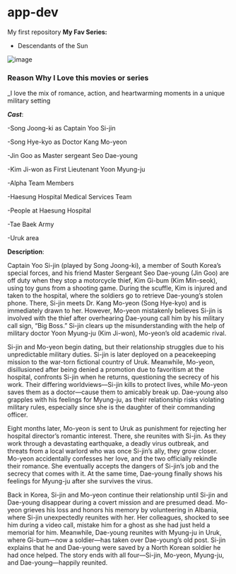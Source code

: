 # app-dev
My first repository
**My Fav Series:**
- Descendants of the Sun
  
![image](https://github.com/user-attachments/assets/660b800b-6d0b-4507-9890-c2273401627b)


### Reason Why I Love this movies or series
_I love the mix of romance, action, and heartwarming moments in a unique military setting

***Cast***:

-Song Joong-ki as Captain Yoo Si-jin 

-Song Hye-kyo as Doctor Kang Mo-yeon 

-Jin Goo as Master sergeant Seo Dae-young

-Kim Ji-won as First Lieutenant Yoon Myung-ju

-Alpha Team Members

-Haesung Hospital Medical Services Team

-People at Haesung Hospital

-Tae Baek Army

-Uruk area

****Description****:

Captain Yoo Si-jin (played by Song Joong-ki), a member of South Korea’s special forces, and his friend Master Sergeant Seo Dae-young (Jin Goo) are off duty when they stop a motorcycle thief, Kim Gi-bum (Kim Min-seok), using toy guns from a shooting game. During the scuffle, Kim is injured and taken to the hospital, where the soldiers go to retrieve Dae-young’s stolen phone. There, Si-jin meets Dr. Kang Mo-yeon (Song Hye-kyo) and is immediately drawn to her. However, Mo-yeon mistakenly believes Si-jin is involved with the thief after overhearing Dae-young call him by his military call sign, “Big Boss.” Si-jin clears up the misunderstanding with the help of military doctor Yoon Myung-ju (Kim Ji-won), Mo-yeon’s old academic rival.

Si-jin and Mo-yeon begin dating, but their relationship struggles due to his unpredictable military duties. Si-jin is later deployed on a peacekeeping mission to the war-torn fictional country of Uruk. Meanwhile, Mo-yeon, disillusioned after being denied a promotion due to favoritism at the hospital, confronts Si-jin when he returns, questioning the secrecy of his work. Their differing worldviews—Si-jin kills to protect lives, while Mo-yeon saves them as a doctor—cause them to amicably break up. Dae-young also grapples with his feelings for Myung-ju, as their relationship risks violating military rules, especially since she is the daughter of their commanding officer.

Eight months later, Mo-yeon is sent to Uruk as punishment for rejecting her hospital director’s romantic interest. There, she reunites with Si-jin. As they work through a devastating earthquake, a deadly virus outbreak, and threats from a local warlord who was once Si-jin’s ally, they grow closer. Mo-yeon accidentally confesses her love, and the two officially rekindle their romance. She eventually accepts the dangers of Si-jin’s job and the secrecy that comes with it. At the same time, Dae-young finally shows his feelings for Myung-ju after she survives the virus.

Back in Korea, Si-jin and Mo-yeon continue their relationship until Si-jin and Dae-young disappear during a covert mission and are presumed dead. Mo-yeon grieves his loss and honors his memory by volunteering in Albania, where Si-jin unexpectedly reunites with her. Her colleagues, shocked to see him during a video call, mistake him for a ghost as she had just held a memorial for him. Meanwhile, Dae-young reunites with Myung-ju in Uruk, where Gi-bum—now a soldier—has taken over Dae-young’s old post. Si-jin explains that he and Dae-young were saved by a North Korean soldier he had once helped. The story ends with all four—Si-jin, Mo-yeon, Myung-ju, and Dae-young—happily reunited.

